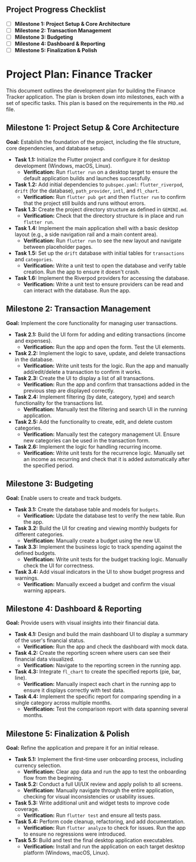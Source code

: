 ## Project Progress Checklist

- [ ] **Milestone 1: Project Setup & Core Architecture**
- [ ] **Milestone 2: Transaction Management**
- [ ] **Milestone 3: Budgeting**
- [ ] **Milestone 4: Dashboard & Reporting**
- [ ] **Milestone 5: Finalization & Polish**

# Project Plan: Finance Tracker

This document outlines the development plan for building the Finance Tracker application. The plan is broken down into milestones, each with a set of specific tasks. This plan is based on the requirements in the `PRD.md` file.

## Milestone 1: Project Setup & Core Architecture

**Goal:** Establish the foundation of the project, including the file structure, core dependencies, and database setup.

*   **Task 1.1:** Initialize the Flutter project and configure it for desktop development (Windows, macOS, Linux).
    *   **Verification:** Run `flutter run` on a desktop target to ensure the default application builds and launches successfully.
*   **Task 1.2:** Add initial dependencies to `pubspec.yaml`: `flutter_riverpod`, `drift` (for the database), `path_provider`, `intl`, and `fl_chart`.
    *   **Verification:** Run `flutter pub get` and then `flutter run` to confirm that the project still builds and runs without errors.
*   **Task 1.3:** Create the project directory structure as defined in `GEMINI.md`.
    *   **Verification:** Check that the directory structure is in place and run `flutter run`.
*   **Task 1.4:** Implement the main application shell with a basic desktop layout (e.g., a side navigation rail and a main content area).
    *   **Verification:** Run `flutter run` to see the new layout and navigate between placeholder pages.
*   **Task 1.5:** Set up the `drift` database with initial tables for `transactions` and `categories`.
    *   **Verification:** Write a unit test to open the database and verify table creation. Run the app to ensure it doesn't crash.
*   **Task 1.6:** Implement the Riverpod providers for accessing the database.
    *   **Verification:** Write a unit test to ensure providers can be read and can interact with the database. Run the app.

## Milestone 2: Transaction Management

**Goal:** Implement the core functionality for managing user transactions.

*   **Task 2.1:** Build the UI form for adding and editing transactions (income and expenses).
    *   **Verification:** Run the app and open the form. Test the UI elements.
*   **Task 2.2:** Implement the logic to save, update, and delete transactions in the database.
    *   **Verification:** Write unit tests for the logic. Run the app and manually add/edit/delete a transaction to confirm it works.
*   **Task 2.3:** Create the UI to display a list of all transactions.
    *   **Verification:** Run the app and confirm that transactions added in the previous step are displayed correctly.
*   **Task 2.4:** Implement filtering (by date, category, type) and search functionality for the transactions list.
    *   **Verification:** Manually test the filtering and search UI in the running application.
*   **Task 2.5:** Add the functionality to create, edit, and delete custom categories.
    *   **Verification:** Manually test the category management UI. Ensure new categories can be used in the transaction form.
*   **Task 2.6:** Implement the logic for handling recurring income.
    *   **Verification:** Write unit tests for the recurrence logic. Manually set an income as recurring and check that it is added automatically after the specified period.

## Milestone 3: Budgeting

**Goal:** Enable users to create and track budgets.

*   **Task 3.1:** Create the database table and models for `budgets`.
    *   **Verification:** Update the database test to verify the new table. Run the app.
*   **Task 3.2:** Build the UI for creating and viewing monthly budgets for different categories.
    *   **Verification:** Manually create a budget using the new UI.
*   **Task 3.3:** Implement the business logic to track spending against the defined budgets.
    *   **Verification:** Write unit tests for the budget tracking logic. Manually check the UI for correctness.
*   **Task 3.4:** Add visual indicators in the UI to show budget progress and warnings.
    *   **Verification:** Manually exceed a budget and confirm the visual warning appears.

## Milestone 4: Dashboard & Reporting

**Goal:** Provide users with visual insights into their financial data.

*   **Task 4.1:** Design and build the main dashboard UI to display a summary of the user's financial status.
    *   **Verification:** Run the app and check the dashboard with mock data.
*   **Task 4.2:** Create the reporting screen where users can see their financial data visualized.
    *   **Verification:** Navigate to the reporting screen in the running app.
*   **Task 4.3:** Integrate `fl_chart` to create the specified reports (pie, bar, line).
    *   **Verification:** Manually inspect each chart in the running app to ensure it displays correctly with test data.
*   **Task 4.4:** Implement the specific report for comparing spending in a single category across multiple months.
    *   **Verification:** Test the comparison report with data spanning several months.

## Milestone 5: Finalization & Polish

**Goal:** Refine the application and prepare it for an initial release.

*   **Task 5.1:** Implement the first-time user onboarding process, including currency selection.
    *   **Verification:** Clear app data and run the app to test the onboarding flow from the beginning.
*   **Task 5.2:** Conduct a full UI/UX review and apply polish to all screens.
    *   **Verification:** Manually navigate through the entire application, checking for visual inconsistencies or usability issues.
*   **Task 5.3:** Write additional unit and widget tests to improve code coverage.
    *   **Verification:** Run `flutter test` and ensure all tests pass.
*   **Task 5.4:** Perform code cleanup, refactoring, and add documentation.
    *   **Verification:** Run `flutter analyze` to check for issues. Run the app to ensure no regressions were introduced.
*   **Task 5.5:** Build and test the final desktop application executables.
    *   **Verification:** Install and run the application on each target desktop platform (Windows, macOS, Linux).
